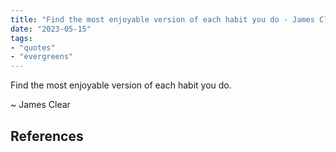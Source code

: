 ```yaml
---
title: "Find the most enjoyable version of each habit you do - James Clear"
date: "2023-05-15"
tags:
- "quotes"
- "evergreens"
---
```


Find the most enjoyable version of each habit you do.

~ James Clear

## References
